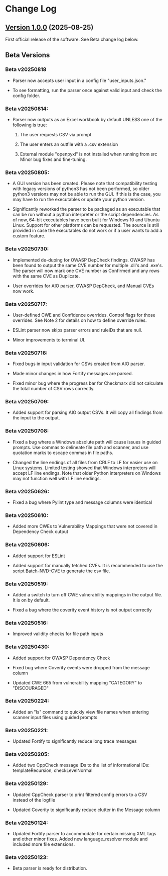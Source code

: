 # Change Log

## [Version 1.0.0](https://github.com/DevinPatel72/Static-Analysis-Results-Parser/releases/tag/v1.0.0) (2025-08-25)

First official release of the software. See Beta change log below.


## Beta Versions

### Beta v20250818
- Parser now accepts user input in a config file "user_inputs.json."

- To see formatting, run the parser once against valid input and check the config folder.

### Beta v20250814:
- Parser now outputs as an Excel workbook by default UNLESS one of the following is true:
    1) The user requests CSV via prompt

    2) The user enters an outfile with a .csv extension

    3) External module "openpyxl" is not installed when running from src
    Minor bug fixes and fine-tuning.

### Beta v20250805:
- A GUI version has been created. Please note that compatibility testing with legacy versions of python3 has not been performed, so older python3 versions may not be able to run the GUI. If this is the case, you may have to run the executables or update your python version.

- Significantly reworked the parser to be packaged as an executable that can be run without a python interpreter or the script dependencies. As of now, 64-bit executables have been built for Windows 10 and Ubuntu Linux. Support for other platforms can be requested. The source is still provided in case the executables do not work or if a user wants to add a custom feature.

### Beta v20250730:
- Implemented de-duping for OWASP DepCheck findings. OWASP has been found to output the same CVE number for multiple .dll's and .exe's. The parser will now mark one CVE number as Confirmed and any rows with the same CVE as Duplicate.

- User overrides for AIO parser, OWASP DepCheck, and Manual CVEs now work.

### Beta v20250717:
- User-defined CWE and Confidence overrides. Control flags for those overrides. See Note 2 for details on how to define override rules.

- ESLint parser now skips parser errors and ruleIDs that are null.

- Minor improvements to terminal UI.

### Beta v20250716:
- Fixed bugs in input validation for CSVs created from AIO parser.

- Made minor changes in how Fortify messages are parsed.

- Fixed minor bug where the progress bar for Checkmarx did not calculate the total number of CSV rows correctly.

### Beta v20250709:
- Added support for parsing AIO output CSVs. It will copy all findings from the input to the output.

### Beta v20250708:
- Fixed a bug where a Windows absolute path will cause issues in guided prompts. Use commas to delineate file path and scanner, and use quotation marks to escape commas in file paths.

- Changed the line endings of all files from CRLF to LF for easier use on Linux systems. Limited testing showed that Windows interpreters will accept LF line endings. Note that older Python interpreters on Windows may not function well with LF line endings.

### Beta v20250626:
- Fixed a bug where Pylint type and message columns were identical

### Beta v20250610:
- Added more CWEs to Vulnerability Mappings that were not covered in Dependency Check output

### Beta v20250606:
- Added support for ESLint

- Added support for manually fetched CVEs. It is recommended to use the script [Batch-NVD-CVE](https://github.com/DevinPatel72/Batch-NVD-Query) to generate the csv file.

### Beta v20250519:
- Added a switch to turn off CWE vulnerability mappings in the output file. It is on by default.

- Fixed a bug where the coverity event history is not output correctly

### Beta v20250516:
- Improved validity checks for file path inputs

### Beta v20250430:
- Added support for OWASP Dependency Check

- Fixed bug where Coverity events were dropped from the message column

- Updated CWE 665 from vulnerability mapping "CATEGORY" to "DISCOURAGED"

### Beta v20250224:
- Added an "ls" command to quickly view file names when entering scanner input files using guided prompts

### Beta v20250221:
- Updated Fortify to significantly reduce long trace messages

### Beta v20250205:
- Added two CppCheck message IDs to the list of informational IDs: templateRecursion, checkLevelNormal

### Beta v20250129:
- Updated CppCheck parser to print filtered config errors to a CSV instead of the logfile

- Updated Coverity to significantly reduce clutter in the Message column

### Beta v20250124:
- Updated Fortify parser to accommodate for certain missing XML tags and other minor fixes. Added new language_resolver module and included more file extensions.

### Beta v20250123:
- Beta parser is ready for distribution.
